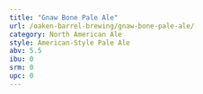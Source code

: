 ```yaml
---
title: "Gnaw Bone Pale Ale"
url: /oaken-barrel-brewing/gnaw-bone-pale-ale/
category: North American Ale
style: American-Style Pale Ale
abv: 5.5
ibu: 0
srm: 0
upc: 0
---
```


